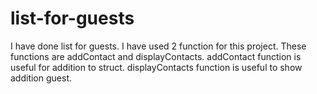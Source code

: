 # list-for-guests
I have done list for guests.
I have used 2 function for this project.
These functions are addContact and displayContacts.
addContact function is useful for addition to struct.
displayContacts function is useful to show addition guest.
